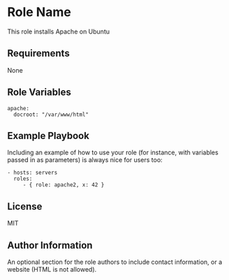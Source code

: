 Role Name
=========

This role installs Apache on Ubuntu

Requirements
------------

None

Role Variables
--------------

```
apache:
  docroot: "/var/www/html"

```

Example Playbook
----------------

Including an example of how to use your role (for instance, with variables
passed in as parameters) is always nice for users too:

    - hosts: servers
      roles:
         - { role: apache2, x: 42 }

License
-------

MIT

Author Information
------------------

An optional section for the role authors to include contact information, or a
website (HTML is not allowed).
